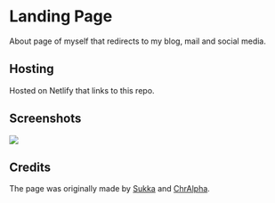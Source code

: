 # Landing Page
About page of myself that redirects to my blog, mail and social media.

## Hosting
Hosted on Netlify that links to this repo.

## Screenshots

![](https://i.loli.net/2020/11/12/BIPAteN9SzyDJvi.png)

## Credits
The page was originally made by [Sukka](https://skk.moe) and [ChrAlpha](https://ichr.me).

